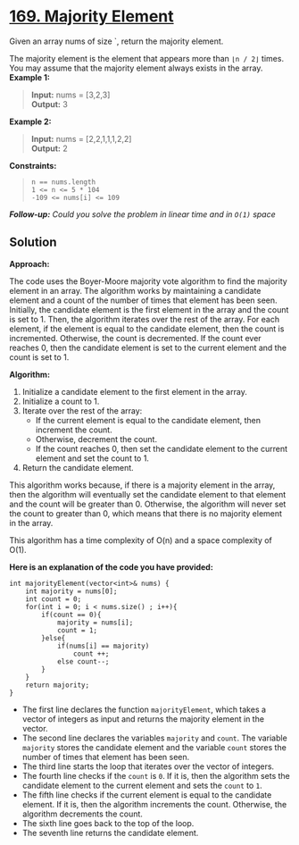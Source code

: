 # [169. Majority Element](https://leetcode.com/problems/majority-element/)
Given an array nums of size `, return the majority element.

The majority element is the element that appears more than `⌊n / 2⌋` times. You may assume that the majority element always exists in the array.
**Example 1:**

>**Input:** nums = [3,2,3]<br>
>**Output:** 3

**Example 2:**

>**Input:** nums = [2,2,1,1,1,2,2]<br>
>**Output:** 2
 

**Constraints:**
> `n == nums.length`<br>
> `1 <= n <= 5 * 104`<br>
> `-109 <= nums[i] <= 109`
 

***Follow-up:** Could you solve the problem in linear time and in `O(1)` space*

## Solution
**Approach:** 

The code uses the Boyer-Moore majority vote algorithm to find the majority element in an array. The algorithm works by maintaining a candidate element and a count of the number of times that element has been seen. Initially, the candidate element is the first element in the array and the count is set to 1. Then, the algorithm iterates over the rest of the array. For each element, if the element is equal to the candidate element, then the count is incremented. Otherwise, the count is decremented. If the count ever reaches 0, then the candidate element is set to the current element and the count is set to 1.

**Algorithm:**

1. Initialize a candidate element to the first element in the array.
2. Initialize a count to 1.
3. Iterate over the rest of the array:
    * If the current element is equal to the candidate element, then increment the count.
    * Otherwise, decrement the count.
    * If the count reaches 0, then set the candidate element to the current element and set the count to 1.
4. Return the candidate element.

This algorithm works because, if there is a majority element in the array, then the algorithm will eventually set the candidate element to that element and the count will be greater than 0. Otherwise, the algorithm will never set the count to greater than 0, which means that there is no majority element in the array.

This algorithm has a time complexity of O(n) and a space complexity of O(1).


**Here is an explanation of the code you have provided:**

    int majorityElement(vector<int>& nums) {
        int majority = nums[0];
        int count = 0;
        for(int i = 0; i < nums.size() ; i++){
            if(count == 0){
                majority = nums[i];
                count = 1;
            }else{
                if(nums[i] == majority)
                    count ++;
                else count--;
            }
        }
        return majority;        
    }

* The first line declares the function `majorityElement`, which takes a vector of integers as input and returns the majority element in the vector.
* The second line declares the variables `majority` and `count`. The variable `majority` stores the candidate element and the variable `count` stores the number of times that element has been seen.
* The third line starts the loop that iterates over the vector of integers.
* The fourth line checks if the `count` is `0`. If it is, then the algorithm sets the candidate element to the current element and sets the `count` to `1`.
* The fifth line checks if the current element is equal to the candidate element. If it is, then the algorithm increments the count. Otherwise, the algorithm decrements the count.
* The sixth line goes back to the top of the loop.
* The seventh line returns the candidate element.